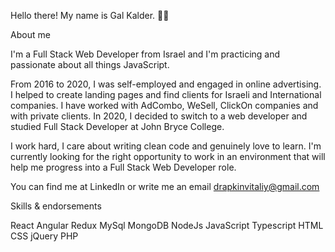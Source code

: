 Hello there! My name is Gal Kalder. 👋🤓

About me

I'm a Full Stack Web Developer from Israel and I'm practicing and passionate about all things JavaScript.

From 2016 to 2020, I was self-employed and engaged in online advertising.
I helped to create landing pages and find clients for Israeli and International companies. I have worked with AdCombo, WeSell, ClickOn companies and with private clients. In 2020, I decided to switch to a web developer and studied Full Stack Developer at John Bryce College.

I work hard, I care about writing clean code and genuinely love to learn. I'm currently looking for the right opportunity to work in an environment that will help me progress into a Full Stack Web Developer role.

You can find me at LinkedIn or write me an email drapkinvitaliy@gmail.com

Skills & endorsements

React Angular Redux MySql MongoDB NodeJs JavaScript Typescript HTML CSS jQuery PHP
